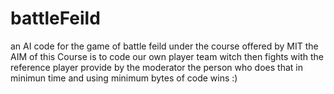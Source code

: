 # battleFeild
an AI code for the game of battle feild under the course offered by MIT
the AIM of this Course is to code our own player team witch then fights with the reference player provide by the moderator
the person who does that in minimun time and using minimum bytes of code wins :)
